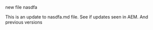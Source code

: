 new file
nasdfa


This is an update to nasdfa.md file. See if updates seen in AEM. And previous versions
